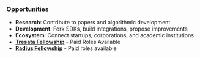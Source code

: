 ### Opportunities

- **Research**: Contribute to papers and algorithmic development
- **Development**: Fork SDKs, build integrations, propose improvements
- **Ecosystem**: Connect startups, corporations, and academic institutions
- **[Tresata Fellowship](https://docs.google.com/forms/d/e/1FAIpQLSemeT9K8WGbggXbFvKlEYj_TQyVrSupxAUonV_W7kO6GOFSIg/viewform)** - Paid Roles Available
- **[Radius Fellowship](https://www.linkedin.com/jobs/view/4260498540/)** - Paid roles available
